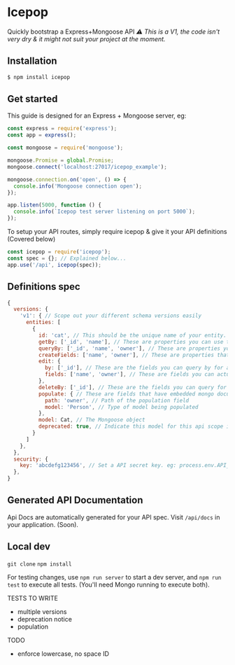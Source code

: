 # Icepop

Quickly bootstrap a Express+Mongoose API
_:warning: This is a V1, the code isn't very dry & it might not suit your project at the moment._

## Installation

```sh
$ npm install icepop
```

## Get started

This guide is designed for an Express + Mongoose server, eg:

```js
const express = require('express');
const app = express();

const mongoose = require('mongoose');

mongoose.Promise = global.Promise;
mongoose.connect('localhost:27017/icepop_example');

mongoose.connection.on('open', () => {
  console.info('Mongoose connection open');
});

app.listen(5000, function () {
  console.info(`Icepop test server listening on port 5000`);
});
```

To setup your API routes, simply require icepop & give it your API definitions (Covered below)

```js
const icepop = require('icepop');
const spec = {}; // Explained below...
app.use('/api', icepop(spec));
```

## Definitions spec

```js
{
  versions: {
    'v1': { // Scope out your different schema versions easily
      entities: [
        {
          id: 'cat', // This should be the unique name of your entity.
          getBy: ['_id', 'name'], // These are properties you can use to individually get this entity. eg: GET /api/v1/cat/_id/123456789
          queryBy: ['_id', 'name', 'owner'], // These are properties you can use to query by & paginate on. eg: GET /api/v1/cat?_owner=bob&page=2
          createFields: ['name', 'owner'], // These are properties that must be filled out when creating a new entity via POST
          edit: {
            by: ['_id'], // These are the fields you can query by for an edit. eg: PUT /api/v1/cat/_id/123456789
            fields: ['name', 'owner'], // These are fields you can actually change
          },
          deleteBy: ['_id'], // These are the fields you can query for for a delete. eg: DELETE /api/v1/cat/_id/123456789
          populate: { // These are fields that have embedded mongo documents and should be populated when queried
            path: 'owner', // Path of the population field
            model: 'Person', // Type of model being populated
          },
          model: Cat, // The Mongoose object
          deprecated: true, // Indicate this model for this api scope is deprecated
        }
      ]
    },
  },
  security: {
    key: 'abcdefg123456', // Set a API secret key. eg: process.env.API_KEY
  },
}
```

## Generated API Documentation

Api Docs are automatically generated for your API spec. Visit `/api/docs` in your application.
(Soon).

## Local dev

`git clone`
`npm install`

For testing changes, use `npm run server` to start a dev server, and `npm run test` to execute all tests. (You'll need Mongo running to execute both).


TESTS TO WRITE
- multiple versions
- deprecation notice
- population

TODO
- enforce lowercase, no space ID
